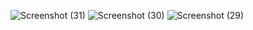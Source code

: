 ![Screenshot (31)](https://github.com/swaraj54/New-Project/assets/70018714/34b81a72-ab20-4904-a485-4aca94d67cf3)
![Screenshot (30)](https://github.com/swaraj54/New-Project/assets/70018714/79b257b7-2c90-4910-80b5-6c28c3eb0d04)
![Screenshot (29)](https://github.com/swaraj54/New-Project/assets/70018714/27402fdc-5a47-4b01-8efc-4174c1e82661)
